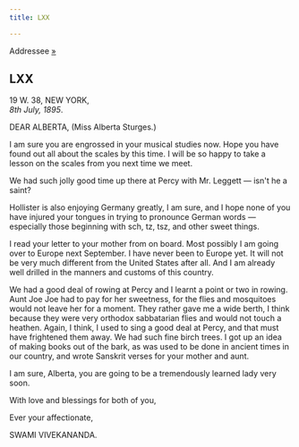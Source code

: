 ```yaml
---
title: LXX

---
```





  

  
Addressee [»](087_alberta.htm)

## LXX

19 W. 38, NEW YORK,  
*8th July, 1895*.

DEAR ALBERTA, (Miss Alberta Sturges.)

I am sure you are engrossed in your musical studies now. Hope you have
found out all about the scales by this time. I will be so happy to take
a lesson on the scales from you next time we meet.

We had such jolly good time up there at Percy with Mr. Leggett — isn't
he a saint?

Hollister is also enjoying Germany greatly, I am sure, and I hope none
of you have injured your tongues in trying to pronounce German words —
especially those beginning with sch, tz, tsz, and other sweet things.

I read your letter to your mother from on board. Most possibly I am
going over to Europe next September. I have never been to Europe yet. It
will not be very much different from the United States after all. And I
am already well drilled in the manners and customs of this country.

We had a good deal of rowing at Percy and I learnt a point or two in
rowing. Aunt Joe Joe had to pay for her sweetness, for the flies and
mosquitoes would not leave her for a moment. They rather gave me a wide
berth, I think because they were very orthodox sabbatarian flies and
would not touch a heathen. Again, I think, I used to sing a good deal at
Percy, and that must have frightened them away. We had such fine birch
trees. I got up an idea of making books out of the bark, as was used to
be done in ancient times in our country, and wrote Sanskrit verses for
your mother and aunt.

I am sure, Alberta, you are going to be a tremendously learned lady very
soon.

With love and blessings for both of you, 

Ever your affectionate,

SWAMI VIVEKANANDA.


